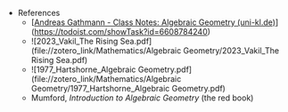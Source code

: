 - References
	- [[Andreas Gathmann - Class Notes: Algebraic Geometry (uni-kl.de)](https://www.mathematik.uni-kl.de/~gathmann/en/alggeom.php)](https://todoist.com/showTask?id=6608784240)
	- ![2023_Vakil_The Rising Sea.pdf](file://zotero_link/Mathematics/Algebraic Geometry/2023_Vakil_The Rising Sea.pdf)
	- ![1977_Hartshorne_Algebraic Geometry.pdf](file://zotero_link/Mathematics/Algebraic Geometry/1977_Hartshorne_Algebraic Geometry.pdf)
	- Mumford, *Introduction to Algebraic Geometry* (the red book)